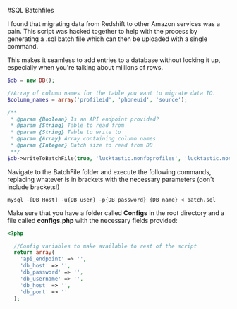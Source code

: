 #SQL Batchfiles

I found that migrating data from Redshift to other Amazon services was a pain. This script was hacked together to help with the process by generating a .sql batch file which can then be uploaded with a single command.

This makes it seamless to add entries to a database without locking it up, especially when you're talking about millions of rows.

``` php
$db = new DB();

//Array of column names for the table you want to migrate data TO.
$column_names = array('profileid', 'phoneuid', 'source');

/**
 * @param {Boolean} Is an API endpoint provided?
 * @param {String} Table to read from
 * @param {String} Table to write to
 * @param {Array} Array containing column names
 * @param {Integer} Batch size to read from DB
 **/
$db->writeToBatchFile(true, 'lucktastic.nonfbprofiles', 'lucktastic.nonfbprofiles', $column_names, 10000);

```

Navigate to the BatchFile folder and execute the following commands, replacing whatever is in brackets with the necessary parameters (don't include brackets!)

```
mysql -[DB Host] -u{DB user} -p{DB password} {DB name} < batch.sql
```

Make sure that you have a folder called **Configs** in the root directory and a file called **configs.php** with the necessary fields provided:

```php
<?php

  //Config variables to make available to rest of the script
  return array(
    'api_endpoint' => '',
    'db_host' => '',
    'db_password' => '',
    'db_username' => '',
    'db_host' => '',
    'db_port' => ''
  );
```
